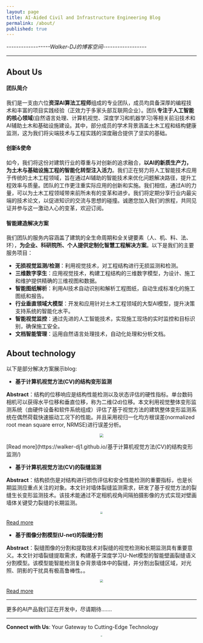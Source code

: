 ```yaml
---
layout: page
title: AI-Aided Civil and Infrastructure Engineering Blog
permalink: /about/
published: true
---
```

*------------------Walker-DJ的博客空间------------------*
* * *
## About Us

#### 团队简介
我们是一支由六位**资深AI算法工程师**组成的专业团队，成员均具备深厚的编程技术和丰富的项目实践经验（正效力于多家头部互联网企业）。团队**专注于人工智能的核心领域**(自然语言处理、计算机视觉、深度学习和机器学习)等相关前沿技术和AI辅助土木和基础设施建设。其中，部分成员的学术背景涵盖土木工程和结构健康监测，这为我们将尖端技术与工程实践的深度融合提供了坚实的基础。

#### 创新&使命
如今，我们将这份对建筑行业的尊重与对创新的追求融合，**以AI的新质生产力，为土木与基础设施工程的智能化转型注入活力**。我们正在努力将人工智能技术应用于传统的土木工程领域，旨在通过AI辅助的智能技术来优化问题解决路径，提升工程效率与质量。团队的工作更注重实际应用的创新和实施。我们相信，通过AI的力量，可以为土木工程领域带来前所未有的变革和进步。我们将定期分享行业内最尖端的技术论文，以促进知识的交流与思想的碰撞。诚邀您加入我们的旅程，共同见证并参与这一激动人心的变革，欢迎订阅。

#### 智能建造解决方案
我们团队的服务内容涵盖了建筑的全生命周期和全关键要素（人、机、料、法、环），**为企业、科研院所、个人提供定制化智慧工程解决方案**。以下是我们的主要服务项目：
- **无损视觉监测/检测**：利用视觉技术，对工程结构进行无损监测和检测。 
- **三维数字孪生**：应用视觉技术，构建工程结构的三维数字模型，为设计、施工和维护提供精确的三维视图和数据。
- **智能图纸解析**：利用AI技术自动识别和解析工程图纸，自动生成标准化的施工图纸和报告。
- **行业垂直领域大模型**：开发和应用针对土木工程领域的大型AI模型，提升决策支持系统的智能化水平。
- **智能视觉监控**：通过先进的人工智能技术，实现施工现场的实时监控和目标识别，确保施工安全。
- **文档智能管理**：运用自然语言处理技术，自动化处理和分析文档。


## About technology
以下是部分解决方案展示blog:

- **基于计算机视觉方法(CV)的结构变形监测**

**Abstract**：结构的位移响应是结构性能检测以及状态评估的硬性指标。单台数码相机可以获得水平位移和垂直位移，称为二维(2d)位移。本文利用视觉整体变形监测系统（由硬件设备和软件系统组成）评估了基于视觉方法的建筑整体变形监测系统在偶然荷载快速振动工况下的性能。并且采用视归一化均方根误差(normalized root mean square error, NRMSE)进行误差分析。
<p style="text-align: center;">
<img src="https://wdj-data-1328038871.cos.ap-nanjing.myqcloud.com/blog_data%2F%E8%A7%86%E8%A7%89%E5%8F%98%E5%BD%A2%E7%9B%91%E6%B5%8B%2F1721304168668.jpg"  style="zoom:60%" />
</p>
[Read more](https://walker-dj1.github.io/基于计算机视觉方法(CV)的结构变形监测/)

 
- **基于计算机视觉方法(CV)的裂缝监测**

**Abstract**：结构损伤是对结构进行损伤评估和安全性能检测的重要指标，也是长期监测应重点关注的对象。本文针对墙体裂缝监测需求，研发了基于视觉方法的裂缝生长变形监测技术。该技术能通过不定相机视角间隔拍摄影像的方式实现对壁画墙体关键受力裂缝的长期监测。
<p style="text-align: center;">
<img src="https://wdj-data-1328038871.cos.ap-nanjing.myqcloud.com/blog_data%2F%E8%A3%82%E7%BC%9D%E7%9B%91%E6%B5%8B%2F1721318640949.jpg"  style="zoom:40%" />
</p>

[Read more](https://walker-dj1.github.io/基于计算机视觉方法(CV)的裂缝生长变形监测/)

- **基于图像分割模型(U-net)的裂缝分割**

**Abstract**：裂缝图像的分割和提取技术对裂缝的视觉检测和长期监测具有重要意义。本文针对墙裂缝提取需求，构建基于深度学习U-Net模型的智能壁画裂缝语义分割模型。该模型能智能检测复杂背景墙体中的裂缝，并分割出裂缝区域，对光照、阴影的干扰具有极高鲁棒性。。
<p style="text-align: center;">
<img src="https://wdj-data-1328038871.cos.ap-nanjing.myqcloud.com/blog_data%2F%E8%A3%82%E7%BC%9D%E5%88%86%E5%89%B2%2F1721317032343.jpg"  style="zoom:50%" />
</p>


[Read more](https://walker-dj1.github.io/基于图像分割模型(U-net)的裂缝分割/)



* * *
更多的AI产品我们正在开发中，尽请期待.......
* * *
**Connect with Us**: Your Gateway to Cutting-Edge Technology 
<p style="text-align: center;">
<img src="https://wdj-data-1328038871.cos.ap-nanjing.myqcloud.com/blog_data%2F58a9c4e43ddaea77fc4446d4e24f066.jpg"  style="zoom:20%" />
</p>


